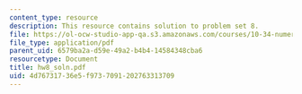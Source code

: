 ```yaml
---
content_type: resource
description: This resource contains solution to problem set 8.
file: https://ol-ocw-studio-app-qa.s3.amazonaws.com/courses/10-34-numerical-methods-applied-to-chemical-engineering-fall-2005/4d76731736e5f9737091202763313709_hw8_soln.pdf
file_type: application/pdf
parent_uid: 6579ba2a-d59e-49a2-b4b4-14584348cba6
resourcetype: Document
title: hw8_soln.pdf
uid: 4d767317-36e5-f973-7091-202763313709
---
```

